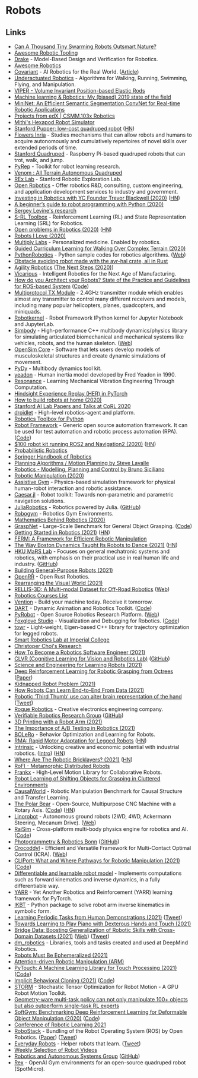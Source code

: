 # Robots

## Links

- [Can A Thousand Tiny Swarming Robots Outsmart Nature?](https://www.youtube.com/watch?v=dDsmbwOrHJs)
- [Awesome Robotic Tooling](https://github.com/Ly0n/awesome-robotic-tooling)
- [Drake](https://github.com/RobotLocomotion/drake) - Model-Based Design and Verification for Robotics.
- [Awesome Robotics](https://github.com/ahundt/awesome-robotics)
- [Covariant](https://covariant.ai/) - AI Robotics for the Real World. ([Article](https://medium.com/covariant-ai/bringing-robots-from-lab-to-the-real-world-56062ee93dd5))
- [Underactuated Robotics](http://underactuated.csail.mit.edu/underactuated.html) - Algorithms for Walking, Running, Swimming, Flying, and Manipulation.
- [VIPER - Volume Invariant Position-based Elastic Rods](https://github.com/vcg-uvic/viper)
- [Machine learning & Robotics: My (biased) 2019 state of the field](http://cachestocaches.com/2019/12/my-state-of-the-field/)
- [MiniNet: An Efficient Semantic Segmentation ConvNet for Real-time Robotic Applications](https://github.com/Shathe/MiniNet-v2)
- [Projects from edX | CSMM.103x Robotics](https://github.com/eborghi10/ColumbiaX-Robotics)
- [Mithi's Hexapod Robot Simulator](https://github.com/mithi/hexapod-robot-simulator)
- [Stanford Pupper: low-cost quadruped robot](https://stanfordstudentrobotics.org/pupper) ([HN](https://news.ycombinator.com/item?id=23059389))
- [Flowers Inria](https://flowers.inria.fr/) - Studies mechanisms that can allow robots and humans to acquire autonomously and cumulatively repertoires of novel skills over extended periods of time.
- [Stanford Quadruped](https://github.com/stanfordroboticsclub/StanfordQuadruped) - Raspberry Pi-based quadruped robots that can trot, walk, and jump.
- [PyRep](https://github.com/stepjam/PyRep) - Toolkit for robot learning research.
- [Venom : All Terrain Autonomous Quadruped](https://github.com/chinmaynehate/Venom)
- [REx Lab](https://rexlab.stanford.edu/) - Stanford Robotic Exploration Lab.
- [Open Robotics](https://www.openrobotics.org/) - Offer robotics R&D, consulting, custom engineering, and application development services to industry and government.
- [Investing in Robotics with YC Founder Trevor Blackwell (2020)](https://www.youtube.com/watch?v=fdxQ_tSBjMY) ([HN](https://news.ycombinator.com/item?id=23760671))
- [A beginner’s guide to robot programming with Python (2020)](https://thenextweb.com/syndication/2020/07/11/a-beginners-guide-to-robot-programming-with-python/)
- [Sergey Levine's research](http://people.eecs.berkeley.edu/~svlevine/)
- [S-RL Toolbox](https://github.com/araffin/robotics-rl-srl) - Reinforcement Learning (RL) and State Representation Learning (SRL) for Robotics.
- [Open problems in Robotics (2020)](https://scottlocklin.wordpress.com/2020/07/29/open-problems-in-robotics/) ([HN](https://news.ycombinator.com/item?id=24207424))
- [Robots I Love (2020)](https://www.charlieharrington.com/robots-i-love)
- [Multiply Labs](https://multiplylabs.com/) - Personalized medicine. Enabled by robotics.
- [Guided Curriculum Learning for Walking Over Complex Terrain (2020)](https://arxiv.org/abs/2010.03848)
- [PythonRobotics](https://github.com/AtsushiSakai/PythonRobotics) - Python sample codes for robotics algorithms. ([Web](https://atsushisakai.github.io/PythonRobotics/))
- [Obstacle avoiding robot made with the avr-hal crate, all in Rust](https://github.com/Dajamante/avr-car)
- [Agility Robotics](https://www.agilityrobotics.com/) ([The Next Steps (2020)](https://www.youtube.com/watch?v=e0AhxwAKL7s))
- [Vicarious](https://www.vicarious.com/) - Intelligent Robotics for the Next Age of Manufacturing.
- [How do you Architect your Robots? State of the Practice and Guidelines for ROS-based System](https://github.com/S2-group/icse-seip-2020-replication-package/blob/master/ICSE_SEIP_2020.pdf) ([Code](https://github.com/S2-group/icse-seip-2020-replication-package))
- [Multiprotocol TX Module](https://github.com/pascallanger/DIY-Multiprotocol-TX-Module) - 2.4GHz transmitter module which enables almost any transmitter to control many different receivers and models, including many popular helicopters, planes, quadcopters, and miniquads.
- [Robotkernel](https://github.com/robots-from-jupyter/robotkernel) - Robot Framework IPython kernel for Jupyter Notebook and JupyterLab.
- [Simbody](https://github.com/simbody/simbody) - High-performance C++ multibody dynamics/physics library for simulating articulated biomechanical and mechanical systems like vehicles, robots, and the human skeleton. ([Web](https://simtk.org/projects/simbody))
- [OpenSim Core](https://github.com/opensim-org/opensim-core) - Software that lets users develop models of musculoskeletal structures and create dynamic simulations of movement.
- [PyDy](https://github.com/pydy/pydy) - Multibody dynamics tool kit.
- [yeadon](https://github.com/chrisdembia/yeadon) - Human inertia model developed by Fred Yeadon in 1990.
- [Resonance](https://github.com/moorepants/resonance) - Learning Mechanical Vibration Engineering Through Computation.
- [Hindsight Experience Replay (HER) in PyTorch](https://github.com/TianhongDai/hindsight-experience-replay)
- [How to build robots at home (2020)](https://marksaroufim.medium.com/how-to-build-robots-at-home-a9371e3b2da9)
- [Stanford AI Lab Papers and Talks at CoRL 2020](https://ai.stanford.edu/blog/corl-2020/)
- [droidlet](https://github.com/facebookresearch/droidlet) - High-level robotics-agent and platform.
- [Robotics Toolbox for Python](https://github.com/petercorke/robotics-toolbox-python)
- [Robot Framework](https://robotframework.org/) - Generic open source automation framework. It can be used for test automation and robotic process automation (RPA). ([Code](https://github.com/robotframework/robotframework))
- [$100 robot kit running ROS2 and Navigation2 (2020)](https://blog.hadabot.com/ros2-nav2-go-to-goal-low-cost-robot-kit.html) ([HN](https://news.ycombinator.com/item?id=25389266))
- [Probabilistic Robotics](https://github.com/liulinbo/slam/blob/master/Probabilistic%20Robotics%20_Sebastian%20Thrun%20et%20al..pdf)
- [Springer Handbook of Robotics](https://link.springer.com/book/10.1007/978-3-319-32552-1)
- [Planning Algorithms / Motion Planning by Steve Lavalle](http://lavalle.pl/planning/)
- [Robotics - Modelling, Planning and Control by Bruno Siciliano](https://www.springer.com/gp/book/9781846286414)
- [Robotic Manipulation (2020)](http://manipulation.csail.mit.edu/)
- [Assistive Gym](https://github.com/Healthcare-Robotics/assistive-gym) - Physics-based simulation framework for physical human-robot interaction and robotic assistance.
- [Caesar.jl](https://github.com/JuliaRobotics/Caesar.jl) - Robot toolkit: Towards non-parametric and parametric navigation solutions.
- [JuliaRobotics](https://juliarobotics.org/) - Robotics powered by Julia. ([GitHub](https://github.com/JuliaRobotics))
- [Robogym](https://github.com/openai/robogym) - Robotics Gym Environments.
- [Mathematics Behind Robotics (2020)](https://medium.com/datadriveninvestor/mathematics-behind-robotics-9d1790b33828)
- [GraspNet](https://graspnet.net/) - Large-Scale Benchmark for General Object Grasping. ([Code](https://github.com/graspnet/graspnet-baseline))
- [Getting Started in Robotics (2021)](https://allshire.org/getting-started-robotics/) ([HN](https://news.ycombinator.com/item?id=25608932))
- [FERM: A Framework for Efficient Robotic Manipulation](https://github.com/PhilipZRH/ferm)
- [The Way Boston Dynamics Taught Its Robots to Dance (2021)](https://spectrum.ieee.org/automaton/robotics/humanoids/how-boston-dynamics-taught-its-robots-to-dance) ([HN](https://news.ycombinator.com/item?id=25671452))
- [HKU MaRS Lab](http://web.hku.hk/~fuzhang/index.html) - Focuses on general mechatronic systems and robotics, with emphasis on their practical use in real human life and industry. ([GitHub](https://github.com/hku-mars))
- [Building General-Purpose Robots (2021)](https://howthehell.substack.com/p/general-purpose-robots)
- [OpenRR](https://github.com/openrr/openrr) - Open Rust Robotics.
- [Rearranging the Visual World (2021)](https://ai.googleblog.com/2021/02/rearranging-visual-world.html)
- [RELLIS-3D: A Multi-modal Dataset for Off-Road Robotics](https://github.com/unmannedlab/RELLIS-3D) ([Web](https://unmannedlab.github.io/research/RELLIS-3D))
- [Robotics Courses List](https://github.com/mithi/robotics-coursework)
- [Vention](https://vention.io/) - Build your machine today. Receive it tomorrow.
- [DART](https://github.com/dartsim/dart) - Dynamic Animation and Robotics Toolkit. ([Code](https://github.com/dartsim/dart))
- [PyRobot](https://github.com/facebookresearch/pyrobot) - Open Source Robotics Research Platform. ([Web](https://pyrobot.org/))
- [Foxglove Studio](https://foxglove.dev/) - Visualization and Debugging for Robotics. ([Code](https://github.com/foxglove/studio))
- [towr](https://github.com/ethz-adrl/towr) - Light-weight, Eigen-based C++ library for trajectory optimization for legged robots.
- [Smart Robotics Lab at Imperial College](http://wp.doc.ic.ac.uk/sleutene/)
- [Christoper Choi's Research](http://chutsu.github.io/)
- [How To Become a Robotics Software Engineer (2021)](https://monolop.com/2021/04/02/robotics-software-engineer/)
- [CLVR (Cognitive Learning for Vision and Robotics Lab)](https://clvrai.com/) ([GitHub](https://github.com/clvrai))
- [Science and Engineering for Learning Robots (2021)](https://blog.evjang.com/2021/03/learning-robots.html)
- [Deep Reinforcement Learning for Robotic Grasping from Octrees](https://github.com/AndrejOrsula/drl_grasping) ([Paper](https://github.com/AndrejOrsula/master_thesis))
- [Kidnapped Robot Problem (2021)](https://www.youtube.com/watch?v=8a3KX2InUqY)
- [How Robots Can Learn End-to-End From Data (2021)](https://medium.com/@sergey.levine/how-robots-can-learn-end-to-end-from-data-3d879b0a2ba1)
- [Robotic ‘Third Thumb’ use can alter brain representation of the hand](https://www.ucl.ac.uk/news/2021/may/robotic-third-thumb-use-can-alter-brain-representation-hand) ([Tweet](https://twitter.com/sevenOfPrice/status/1396533985644253189))
- [Rogue Robotics](https://www.roguerobotics.com/) - Creative electronics engineering company.
- [Verifiable Robotics Research Group](http://verifiablerobotics.com/) ([GitHub](https://github.com/VerifiableRobotics))
- [3D Printing with a Robot Arm (2021)](https://www.youtube.com/watch?v=dqgT--f9so0)
- [The Importance of A/B Testing in Robotics (2021)](https://ai.googleblog.com/2021/06/the-importance-of-ab-testing-in-robotics.html)
- [BOLeRo](https://github.com/rock-learning/bolero) - Behavior Optimization and Learning for Robots.
- [RMA: Rapid Motor Adaptation for Legged Robots](https://ashish-kmr.github.io/rma-legged-robots/) ([HN](https://news.ycombinator.com/item?id=27817110))
- [Intrinsic](https://x.company/projects/intrinsic/) - Unlocking creative and economic potential with industrial robotics. ([Intro](https://blog.x.company/introducing-intrinsic-1cf35b87651)) ([HN](https://news.ycombinator.com/item?id=27931562))
- [Where Are The Robotic Bricklayers? (2021)](https://constructionphysics.substack.com/p/where-are-the-robotic-bricklayers) ([HN](https://news.ycombinator.com/item?id=28054606))
- [RoFI - Metamorphic Distributed Robots](https://github.com/paradise-fi/RoFI)
- [Frankx](https://github.com/pantor/frankx) - High-Level Motion Library for Collaborative Robots.
- [Robot Learning of Shifting Objects for Grasping in Cluttered Environments](https://github.com/pantor/learning-shifting-for-grasping)
- [CausalWorld](https://github.com/rr-learning/CausalWorld) - Robotic Manipulation Benchmark for Causal Structure and Transfer Learning.
- [The Polar Bear](https://www.kadirilkimen.com/thepolarbear/) - Open-Source, Multipurpose CNC Machine with a Rotary Axis. ([Code](https://github.com/kadirilkimen/Polar-Bear-Cnc-Machine)) ([HN](https://news.ycombinator.com/item?id=28231187))
- [Linorobot](https://github.com/linorobot/linorobot) - Autonomous ground robots (2WD, 4WD, Ackermann Steering, Mecanum Drive). ([Web](https://linorobot.org/))
- [RaiSim](https://raisim.com/) - Cross-platform multi-body physics engine for robotics and AI. ([Code](https://github.com/raisimTech/raisimLib))
- [Photogrammetry & Robotics Bonn](https://www.ipb.uni-bonn.de/) ([GitHub](https://github.com/PRBonn))
- [Crocoddyl](https://github.com/loco-3d/crocoddyl) - Efficient and Versatile Framework for Multi-Contact Optimal Control (ICRA). ([Web](https://cmastalli.github.io/publications/crocoddyl20icra.html))
- [CLIPort: What and Where Pathways for Robotic Manipulation (2021)](https://cliport.github.io/) ([Code](https://github.com/cliport/cliport))
- [Differentiable and learnable robot model](https://github.com/facebookresearch/differentiable-robot-model) - Implements computations such as forward kinematics and inverse dynamics, in a fully differentiable way.
- [YARR](https://github.com/stepjam/YARR) - Yet Another Robotics and Reinforcement (YARR) learning framework for PyTorch.
- [IKBT](https://github.com/uw-biorobotics/IKBT) - Python package to solve robot arm inverse kinematics in symbolic form.
- [Learning Periodic Tasks from Human Demonstrations (2021)](https://yjy0625.github.io/projects/viptl/) ([Tweet](https://twitter.com/yjy0625/status/1445473084648034311))
- [Towards Learning to Play Piano with Dexterous Hands and Touch (2021)](https://arxiv.org/abs/2106.02040)
- [Bridge Data: Boosting Generalization of Robotic Skills with Cross-Domain Datasets (2021)](https://arxiv.org/abs/2109.13396) ([Web](https://sites.google.com/view/bridgedata)) ([Tweet](https://twitter.com/chelseabfinn/status/1447755432714330114))
- [dm_robotics](https://github.com/deepmind/dm_robotics) - Libraries, tools and tasks created and used at DeepMind Robotics.
- [Robots Must Be Ephemeralized (2021)](https://evjang.com/2021/09/20/ephemeralization.html)
- [Attention-driven Robotic Manipulation (ARM)](https://github.com/stepjam/ARM)
- [PyTouch: A Machine Learning Library for Touch Processing (2021)](https://arxiv.org/abs/2105.12791) ([Code](https://github.com/facebookresearch/PyTouch))
- [Implicit Behavioral Cloning (2021)](https://implicitbc.github.io/) ([Code](https://github.com/google-research/ibc))
- [STORM](https://github.com/NVlabs/storm) - Stochastic Tensor Optimization for Robot Motion - A GPU Robot Motion Toolkit.
- [Geometry-ware multi-task policy can not only manipulate 100+ objects but also outperform single-task RL experts](https://twitter.com/pathak2206/status/1458883761555206149)
- [SoftGym: Benchmarking Deep Reinforcement Learning for Deformable Object Manipulation (2020)](https://sites.google.com/view/softgym/home) ([Code](https://github.com/Xingyu-Lin/softgym))
- [Conference of Robotic Learning 2021](https://www.youtube.com/watch?v=7cQMaXlxIP4)
- [RoboStack](https://robostack.github.io/) - Bundling of the Robot Operating System (ROS) by Open Robotics. ([Paper](https://arxiv.org/abs/2104.12910)) ([Tweet](https://twitter.com/soumithchintala/status/1460132259114192897))
- [Everyday Robots](https://everydayrobots.com/) - Helper robots that learn. ([Tweet](https://twitter.com/maxbraun/status/1461728438130204676))
- [Weekly Selection of Robot Videos](https://spectrum.ieee.org/video-friday-dronut)
- [Robotics and Autonomous Systems Group](https://research.csiro.au/robotics/) ([GitHub](https://github.com/csiro-robotics))
- [Rex](https://github.com/nicrusso7/rex-gym) - OpenAI Gym environments for an open-source quadruped robot (SpotMicro).
